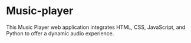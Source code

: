 # Music-player
This Music Player web application integrates HTML, CSS, JavaScript, and Python to offer a dynamic audio experience.
